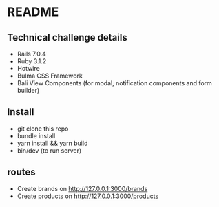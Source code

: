 # README

## Technical challenge details
* Rails 7.0.4
* Ruby 3.1.2
* Hotwire
* Bulma CSS Framework
* Bali View Components (for modal, notification components and form builder)

## Install

* git clone this repo
* bundle install
* yarn install && yarn build
* bin/dev (to run server)

## routes
* Create brands on http://127.0.0.1:3000/brands
* Create products on http://127.0.0.1:3000/products
